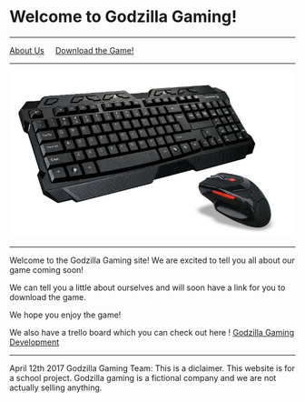 # Welcome to Godzilla Gaming!

* * *

[About Us](aboutus.md)     [Download the Game!](VG.html)   

* * *

![](mouseandkeyboard.jpg)

* * *

Welcome to the Godzilla Gaming site! We are excited to tell you all about our game coming soon!

We can tell you a little about ourselves and will soon have a link for you to download the game.

We hope you enjoy the game!

We also have a trello board which you can check out here ! [Godzilla Gaming Development](https://trello.com/b/tIRDIDwd/godzilla-gaming-development)

* * *

April 12th 2017 Godzilla Gaming Team:
This is a diclaimer. This website is for a school project. Godzilla gaming is a fictional company and we are not actually selling anything.
